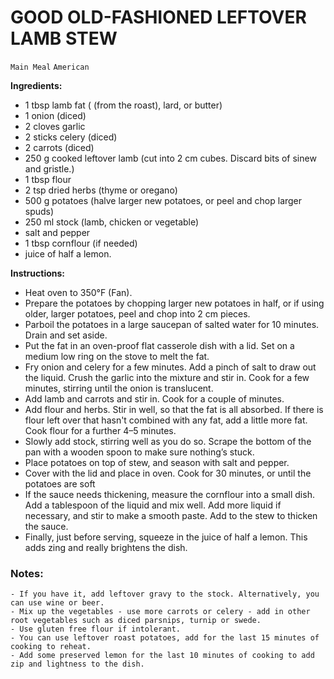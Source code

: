 # GOOD OLD-FASHIONED LEFTOVER LAMB STEW

`Main Meal` `American`

**Ingredients:**

- 1 tbsp lamb fat ( (from the roast), lard, or butter)
- 1 onion (diced)
- 2 cloves garlic
- 2 sticks celery (diced)
- 2 carrots (diced)
- 250 g cooked leftover lamb (cut into 2 cm cubes. Discard bits of sinew and gristle.)
- 1 tbsp flour
- 2 tsp dried herbs (thyme or oregano)
- 500 g potatoes (halve larger new potatoes, or peel and chop larger spuds)
- 250 ml stock (lamb, chicken or vegetable)
- salt and pepper
- 1 tbsp cornflour (if needed)
- juice of half a lemon. 

**Instructions:**

- Heat oven to 350°F (Fan).
- Prepare the potatoes by chopping larger new potatoes in half, or if using older, larger potatoes, peel and chop into 2 cm pieces. 
- Parboil the potatoes in a large saucepan of salted water for 10 minutes. Drain and set aside. 
- Put the fat in an oven-proof flat casserole dish with a lid. Set on a medium low ring on the stove to melt the fat. 
- Fry onion and celery for a few minutes. Add a pinch of salt to draw out the liquid. Crush the garlic into the mixture and stir in. Cook for a few minutes, stirring until the onion is translucent.
- Add lamb and carrots and stir in. Cook for a couple of minutes.
- Add flour and herbs. Stir in well, so that the fat is all absorbed. If there is flour left over that hasn't combined with any fat, add a little more fat. Cook flour for a further 4–5 minutes.
- Slowly add stock, stirring well as you do so. Scrape the bottom of the pan with a wooden spoon to make sure nothing’s stuck.
- Place potatoes on top of stew, and season with salt and pepper. 
- Cover with the lid and place in oven. Cook for 30 minutes, or until the potatoes are soft
- If the sauce needs thickening, measure the cornflour into a small dish. Add a tablespoon of the liquid and mix well. Add more liquid if necessary, and stir to make a smooth paste. Add to the stew to thicken the sauce.
- Finally, just before serving, squeeze in the juice of half a lemon. This adds zing and really brightens the dish. 

### Notes:

    - If you have it, add leftover gravy to the stock. Alternatively, you can use wine or beer.
    - Mix up the vegetables - use more carrots or celery - add in other root vegetables such as diced parsnips, turnip or swede.  
    - Use gluten free flour if intolerant.
    - You can use leftover roast potatoes, add for the last 15 minutes of cooking to reheat. 
    - Add some preserved lemon for the last 10 minutes of cooking to add zip and lightness to the dish. 
